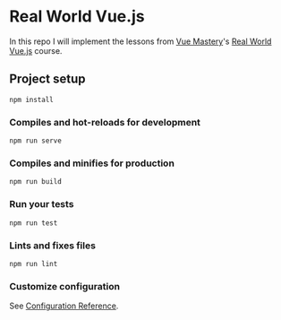 # Real World Vue.js
In this repo I will implement the lessons from [Vue Mastery][1]'s [Real World Vue.js][2] course.

## Project setup
```
npm install
```

### Compiles and hot-reloads for development
```
npm run serve
```

### Compiles and minifies for production
```
npm run build
```

### Run your tests
```
npm run test
```

### Lints and fixes files
```
npm run lint
```

### Customize configuration
See [Configuration Reference](https://cli.vuejs.org/config/).

[1]: https://www.vuemastery.com/
[2]: https://www.vuemastery.com/courses/real-world-vue-js/real-world-intro
